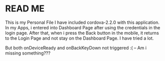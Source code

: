 READ ME
========
This is my Personal File
I have included cordova-2.2.0 with this application.
In my Apps, i entered into Dashboard Page after using the credentials in the login page. After that, when i press the Back button in the mobile, it returns to the Login Page and not stay on the Dashboard Page. I have tried a lot.

But both onDeviceReady and onBackKeyDown not triggered :( – Am i missing something???
